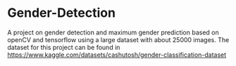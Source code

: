 # Gender-Detection
A project on gender detection and maximum gender prediction based on openCV and tensorflow using a large dataset with about 25000 images.
The dataset for this project can be found in https://www.kaggle.com/datasets/cashutosh/gender-classification-dataset
